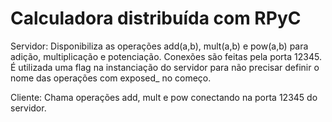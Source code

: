 # Calculadora distribuída com RPyC

Servidor:
Disponibiliza as operações add(a,b), mult(a,b) e pow(a,b) para adição, multiplicação e potenciação.
Conexões são feitas pela porta 12345.
É utilizada uma flag na instanciação do servidor para não precisar definir o nome das operações com exposed_ no começo.

Cliente:
Chama operações add, mult e pow conectando na porta 12345 do servidor.